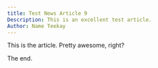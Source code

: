 ```yaml
---
title: Test News Article 9
Description: This is an excellent test article.
Author: Name Teekay
---
```


This is the article. Pretty awesome, right?

The end.
